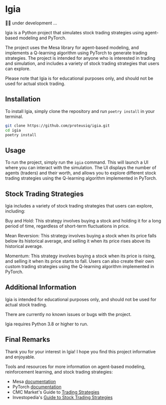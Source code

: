 # Igia

👷🏿‍ under development ...

Igia is a Python project that simulates stock trading strategies using agent-based modeling and PyTorch. 

The project uses the Mesa library for agent-based modeling, and implements a Q-learning algorithm using PyTorch to generate trading strategies. The project is intended for anyone who is interested in trading and simulation, and includes a variety of stock trading strategies that users can explore.

Please note that Igia is for educational purposes only, and should not be used for actual stock trading.

## Installation

To install Igia, simply clone the repository and run `poetry install` in your terminal.

```bash
git clone https://github.com/proteusiq/igia.git
cd igia
poetry install
```
## Usage

To run the project, simply run the `igia` command. This will launch a UI where you can interact with the simulation. The UI displays the number of agents (traders) and their worth, and allows you to explore different stock trading strategies using the Q-learning algorithm implemented in PyTorch.

## Stock Trading Strategies

Igia includes a variety of stock trading strategies that users can explore, including:

Buy and Hold: This strategy involves buying a stock and holding it for a long period of time, regardless of short-term fluctuations in price.

Mean Reversion: This strategy involves buying a stock when its price falls below its historical average, and selling it when its price rises above its historical average.

Momentum: This strategy involves buying a stock when its price is rising, and selling it when its price starts to fall.
Users can also create their own custom trading strategies using the Q-learning algorithm implemented in PyTorch.

## Additional Information

Igia is intended for educational purposes only, and should not be used for actual stock trading.

There are currently no known issues or bugs with the project.

Igia requires Python 3.8 or higher to run.

## Final Remarks

Thank you for your interest in Igia! I hope you find this project informative and enjoyable. 

Tools and resources for more information on agent-based modeling, reinforcement learning, and stock trading strategies:

- Mesa [documentation](https://mesa.readthedocs.io/en/stable/)
- PyTorch [documentation](https://pytorch.org/docs/stable/index.html)
- CMC Market's Guide to [Trading Strategies](https://www.cmcmarkets.com/en/trading-guides/trading-strategies)
- Investopedia's [Guide to Stock Trading Strategies](https://www.investopedia.com/articles/active-trading/101014/basics-algorithmic-trading-concepts-and-examples.asp)



